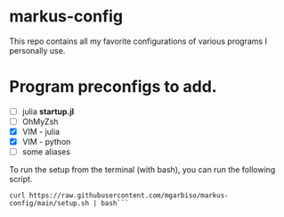 # markus-config
This repo contains all my favorite configurations of various programs I personally use.

# Program preconfigs to add.
- [ ] julia **startup.jl**
- [ ] OhMyZsh
- [x] VIM - julia
- [x] VIM - python
- [ ] some aliases

To run the setup from the terminal (with bash), you can run the following script.
```
curl https://raw.githubusercontent.com/mgarbiso/markus-config/main/setup.sh | bash```
